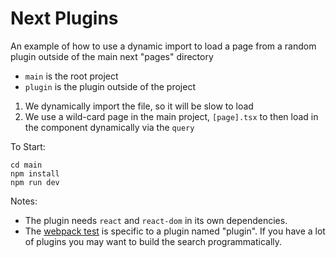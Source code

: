 # Next Plugins

An example of how to use a dynamic import to load a page from a random plugin outside of the main next "pages" directory

- `main` is the root project
- `plugin` is the plugin outside of the project

1. We dynamically import the file, so it will be slow to load
2. We use a wild-card page in the main project, `[page].tsx` to then load in the component dynamically via the `query`

To Start:

```
cd main
npm install
npm run dev
```

Notes:

- The plugin needs `react` and `react-dom` in its own dependencies.
- The [webpack test](https://github.com/evantahler/next-plugins/blob/master/main/next.config.js) is specific to a plugin named "plugin". If you have a lot of plugins you may want to build the search programmatically.
